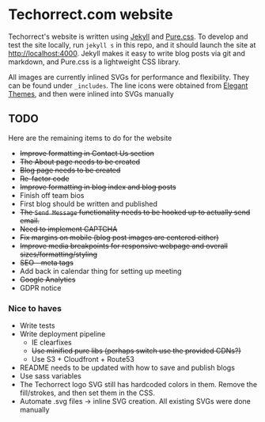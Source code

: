 # Techorrect.com website

Techorrect's website is written using [Jekyll](https://jekyllrb.com) and [Pure.css](https://purecss.io).  To develop and test the site locally, run `jekyll s` in this repo, and it should launch the site at [http://localhost:4000](http://localhost:4000).  Jekyll makes it easy to write blog posts via git and markdown, and Pure.css is a lightweight CSS library.

All images are currently inlined SVGs for performance and flexibility.  They can be found under `_includes`.  The line icons were obtained from [Elegant Themes](https://www.elegantthemes.com/blog/freebie-of-the-week/free-line-style-icons), and then were inlined into SVGs manually

## TODO

Here are the remaining items to do for the website

* ~~Improve formatting in Contact Us section~~
* ~~The About page needs to be created~~
* ~~Blog page needs to be created~~
* ~~Re-factor code~~
* ~~Improve formatting in blog index and blog posts~~
* Finish off team bios
* First blog should be written and published
* ~~The `Send Message` functionality needs to be hooked up to actually send email.~~
* ~~Need to implement CAPTCHA~~
* ~~Fix margins on mobile (blog post images are centered either)~~
* ~~Improve media breakpoints for responsive webpage and overall sizes/formatting/styling~~
* ~~SEO - meta tags~~
* Add back in calendar thing for setting up meeting
* ~~Google Analytics~~
* GDPR notice

### Nice to haves

* Write tests
* Write deployment pipeline
  * IE clearfixes
  * ~~Use minified pure libs (perhaps switch use the provided CDNs?)~~
  * Use S3 + Cloudfront + Route53
* README needs to be updated with how to save and publish blogs
* Use sass variables
* The Techorrect logo SVG still has hardcoded colors in them.  Remove the fill/strokes, and then set them in the CSS.
* Automate .svg files -> inline SVG creation.  All existing SVGs were done manually
